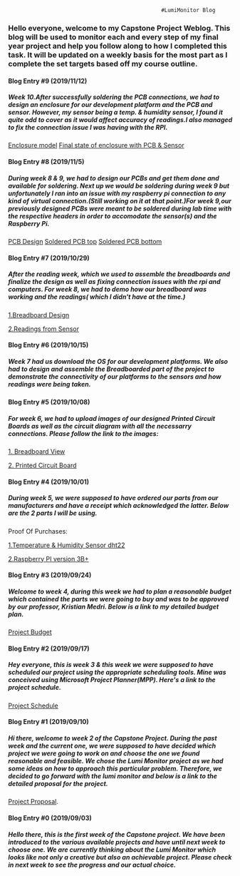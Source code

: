                                                     #LumiMonitor Blog

### Hello everyone, welcome to my Capstone Project Weblog. This blog will be used to monitor each and every step of my final year project and help you follow along to how I completed this task. It will be updated on a weekly basis for the most part as I complete the set targets based off my course outline.

#### Blog Entry #9 (2019/11/12)
##### Week 10.After successfully soldering the PCB connections, we had to design an enclosure for our development platform and the PCB and sensor. However, my sensor being a temp. & humidity sensor, I found it quite odd to cover as it would affect accuracy of readings.I also managed to fix the connection issue I was having with the RPI.

[Enclosure model]()
[Final state of enclosure with PCB & Sensor]()

#### Blog Entry #8 (2019/11/5)
##### During week 8 & 9, we had to design our PCBs and get them done and available for soldering. Next up we would be soldering during week 9 but unfortunately I ran into an issue with my raspberry pi connection to any kind of virtual connection.(Still working on it at that point.)For week 9,our previously designed PCBs were meant to be soldered during lab time with the respective headers in order to accomodate the sensor(s) and the Raspberry Pi.

[PCB Design](https://github.com/Manshur7/Capstone-Project/blob/master/Electronics/pcb1.PNG)
[Soldered PCB top](https://github.com/Manshur7/Capstone-Project/blob/master/Electronics/pcb3.png)
[Soldered PCB bottom](https://github.com/Manshur7/Capstone-Project/blob/master/Electronics/pcb2.png)

#### Blog Entry #7 (2019/10/29)
##### After the reading week, which we used to assemble the breadboards and finalize the design as well as fixing connection issues with the rpi and computers. For week 8, we had to demo how our breadboard was working and the readings( which I didn't have at the time.)

[1.Breadboard Design](https://github.com/Manshur7/Capstone-Project/blob/master/image%20uploads/breadboard.PNG)

[2.Readings from Sensor](https://github.com/Manshur7/Capstone-Project/blob/master/image%20uploads/output.PNG)


#### Blog Entry #6 (2019/10/15)
##### Week 7 had us download the OS for our development platforms. We also had to design and assemble the Breadboarded part of the project to demonstrate the connectivity of our platforms to the sensors and how readings were being taken.


#### Blog Entry #5 (2019/10/08)
##### For week 6, we had to upload images of our designed Printed Circuit Boards as well as the circuit diagram with all the necessarry connections. Please follow the link to the images:

[1. Breadboard View](https://github.com/Manshur7/Capstone-Project/blob/master/Electronics/breadboard%20dht22.PNG)

[2. Printed Circuit Board](https://github.com/Manshur7/Capstone-Project/blob/master/Electronics/pcb1.PNG)


#### Blog Entry #4 (2019/10/01)
##### During week 5, we were supposed to have ordered our parts from our manufacturers and have a receipt which acknowledged the latter. Below are the 2 parts I will be using.

Proof Of Purchases:

[1.Temperature & Humidity Sensor dht22](https://github.com/Manshur7/Capstone-Project/blob/master/Documentation/dht22.png)

[2.Raspberry PI version 3B+](https://github.com/Manshur7/Capstone-Project/blob/master/Documentation/rpi3.png)

#### Blog Entry #3 (2019/09/24)
##### Welcome to week 4, during this week we had to plan a reasonable budget which contained the parts we were going to buy and was to be approved by our professor, Kristian Medri. Below is a link to my detailed budget plan.

[Project Budget](https://github.com/Manshur7/Capstone-Project/blob/master/Documentation/Budget.xlsx)

#### Blog Entry #2 (2019/09/17)
##### Hey everyone, this is week 3 & this week we were supposed to have scheduled our project using the appropriate scheduling tools. Mine was conceived using Microsoft Project Planner(MPP). Here's a link to the project schedule.

[Project Schedule](https://github.com/Manshur7/Capstone-Project/blob/master/Documentation/Project%20Schedule)

#### Blog Entry #1 (2019/09/10)
##### Hi there, welcome to week 2 of the Capstone Project. During the past week and the current one, we were supposed to have decided which project we were going to work on and choose the one we found reasonable and feasible. We chose the Lumi Monitor project as we had some ideas on how to approach this particular problem. Therefore, we decided to go forward with the lumi monitor and below is a link to the detailed proposal for the project.

[Project Proposal](https://github.com/Manshur7/Capstone-Project/blob/master/Documentation/ProposalCapstoneLumi.xlsx).

#### Blog Entry #0 (2019/09/03)
##### Hello there, this is the first week of the Capstone project. We have been introduced to the various available projects and have until next week to choose one. We are currently thinking about the Lumi Monitor which looks like not only a creative but also an achievable project. Please check in next week to see the progress and our actual choice.






